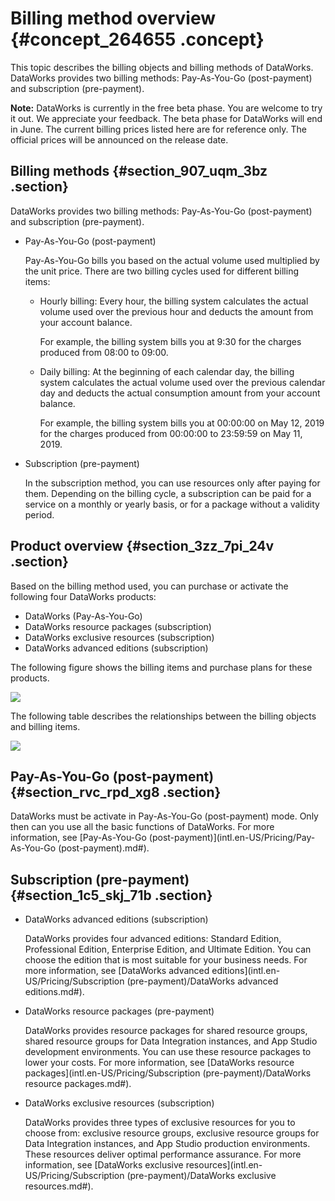 # Billing method overview {#concept_264655 .concept}

This topic describes the billing objects and billing methods of DataWorks. DataWorks provides two billing methods: Pay-As-You-Go \(post-payment\) and subscription \(pre-payment\).

**Note:** DataWorks is currently in the free beta phase. You are welcome to try it out. We appreciate your feedback. The beta phase for DataWorks will end in June. The current billing prices listed here are for reference only. The official prices will be announced on the release date.

## Billing methods {#section_907_uqm_3bz .section}

DataWorks provides two billing methods: Pay-As-You-Go \(post-payment\) and subscription \(pre-payment\).

-   Pay-As-You-Go \(post-payment\)

    Pay-As-You-Go bills you based on the actual volume used multiplied by the unit price. There are two billing cycles used for different billing items:

    -   Hourly billing: Every hour, the billing system calculates the actual volume used over the previous hour and deducts the amount from your account balance.

        For example, the billing system bills you at 9:30 for the charges produced from 08:00 to 09:00.

    -   Daily billing: At the beginning of each calendar day, the billing system calculates the actual volume used over the previous calendar day and deducts the actual consumption amount from your account balance.

        For example, the billing system bills you at 00:00:00 on May 12, 2019 for the charges produced from 00:00:00 to 23:59:59 on May 11, 2019.

-   Subscription \(pre-payment\)

    In the subscription method, you can use resources only after paying for them. Depending on the billing cycle, a subscription can be paid for a service on a monthly or yearly basis, or for a package without a validity period.


## Product overview {#section_3zz_7pi_24v .section}

Based on the billing method used, you can purchase or activate the following four DataWorks products:

-   DataWorks \(Pay-As-You-Go\)
-   DataWorks resource packages \(subscription\)
-   DataWorks exclusive resources \(subscription\)
-   DataWorks advanced editions \(subscription\)

The following figure shows the billing items and purchase plans for these products.

![](http://static-aliyun-doc.oss-cn-hangzhou.aliyuncs.com/assets/img/218438/155971974047467_en-US.png)

The following table describes the relationships between the billing objects and billing items.

![](http://static-aliyun-doc.oss-cn-hangzhou.aliyuncs.com/assets/img/218438/155971974047166_en-US.png)

## Pay-As-You-Go \(post-payment\) {#section_rvc_rpd_xg8 .section}

DataWorks must be activate in Pay-As-You-Go \(post-payment\) mode. Only then can you use all the basic functions of DataWorks. For more information, see [Pay-As-You-Go \(post-payment\)](intl.en-US/Pricing/Pay-As-You-Go (post-payment).md#).

## Subscription \(pre-payment\) {#section_1c5_skj_71b .section}

-   DataWorks advanced editions \(subscription\)

    DataWorks provides four advanced editions: Standard Edition, Professional Edition, Enterprise Edition, and Ultimate Edition. You can choose the edition that is most suitable for your business needs. For more information, see [DataWorks advanced editions](intl.en-US/Pricing/Subscription (pre-payment)/DataWorks advanced editions.md#).

-   DataWorks resource packages \(pre-payment\)

    DataWorks provides resource packages for shared resource groups, shared resource groups for Data Integration instances, and App Studio development environments. You can use these resource packages to lower your costs. For more information, see [DataWorks resource packages](intl.en-US/Pricing/Subscription (pre-payment)/DataWorks resource packages.md#).

-   DataWorks exclusive resources \(subscription\)

    DataWorks provides three types of exclusive resources for you to choose from: exclusive resource groups, exclusive resource groups for Data Integration instances, and App Studio production environments. These resources deliver optimal performance assurance. For more information, see [DataWorks exclusive resources](intl.en-US/Pricing/Subscription (pre-payment)/DataWorks exclusive resources.md#).


